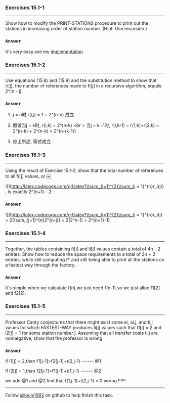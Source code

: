 ### Exercises 15.1-1
***
Show how to modify the PRINT-STATIONS procedure to print out the stations in increasing order of station number. (Hint: Use recursion.)
### `Answer`
It's very easy.see my [implementation](./Assembly-line-sche.c)

### Exercises 15.1-2
***
Use equations (15.8) and (15.9) and the substitution method to show that ri(j), the number of references made to fi[j] in a recursive algorithm, equals 2^(n - j).

### `Answer`

1. j = n时,r(i,j) = 1 = 2^(n-n) 成立

2. 假设当j = k时, r(i,k) = 2^(n-k) <br \>
当j = k -1时, r(i,k-1) = r(1,k)+r(2,k) = 2^(n-k) + 2^(n-k) = 2^(n-(k-1))

3. 综上所述, 等式成立

### Exercises 15.1-3
***
Using the result of Exercise 15.1-2, show that the total number of references to all fi[j] values, or ￼

![](http://latex.codecogs.com/gif.latex?\\sum_{i=1}^{2}\\sum_{j = 1}^{n}r_i\(j\))
 , is exactly 2^(n+1) - 2.

### `Answer`
![](http://latex.codecogs.com/gif.latex?\\sum_{i=1}^{2}\\sum_{j = 1}^{n}r_i\(j\)
= 2\(\\sum_{j=1}^{n}2^{n-j}\) = 2\(2^n-1\) = 2^{n+1}-1)
				

### Exercises 15.1-4
***
Together, the tables containing fi[j] and li[j] values contain a total of 4n - 2 entries. Show how to reduce the space requirements to a total of 2n + 2 entries, while still computing f* and still being able to print all the stations on a fastest way through the factory.

### `Answer`
It's simple.when we calculate f(n),we just need f(n-1).so we just alloc f1[2] and f2[2].
			
			
### Exercises 15.1-5
***
Professor Canty conjectures that there might exist some ei, ai,j, and ti,j values for which FASTEST-WAY produces li[j] values such that l1[j] = 2 and l2[j] = 1 for some station number j. Assuming that all transfer costs ti,j are nonnegative, show that the professor is wrong.
### `Answer`
if l1[j] = 2,then f1[j-1]>f2[j-1]+t(2,j-1) ------  @1

if l2[j] = 1,then f2[j-1]>f1[j-1]+t(1,j-1) ------  @2

we add @1 and @2,find that t(1,j-1)+t(2,j-1) < 0  wrong !!!!!!
***
Follow [@louis1992](https://github.com/gzc) on github to help finish this task.

